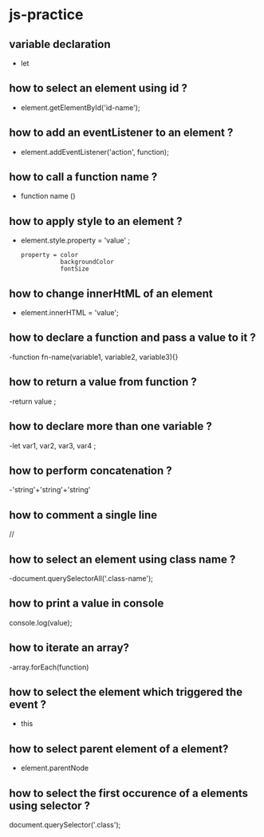 # js-practice

## variable declaration
- let

## how to select an element using id ?
- element.getElementById('id-name');

## how to add an eventListener to an element ?
- element.addEventListener('action', function);

## how to call a function name ?
- function name ()

## how to apply style to an element ?
- element.style.property = 'value' ;
      
      property = color  
                 backgroundColor
                 fontSize

## how to change innerHtML of an element 
- element.innerHTML = 'value';

## how to declare a function and pass a value to it ?
-function fn-name(variable1, variable2, variable3){}

## how to return a value from function ?
-return value ;

## how to declare more than one variable ?
-let var1, var2, var3, var4 ;

## how to perform concatenation ?
-'string'+'string'+'string'

## how to comment a single line
//

## how to select an element using class name ?
-document.querySelectorAll('.class-name');

## how to print a value in console
console.log(value);

## how to iterate an array?
-array.forEach(function)

## how to select the element which triggered the event ?
- this

## how to select parent element of a element?
- element.parentNode

## how to select the first occurence of a elements using selector ?
document.querySelector('.class');